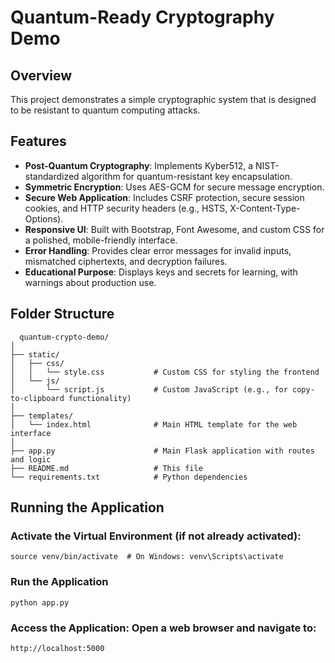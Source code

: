 # Quantum-Ready Cryptography Demo

## Overview
This project demonstrates a simple cryptographic system that is designed to be resistant to quantum computing attacks.

## Features
- **Post-Quantum Cryptography**: Implements Kyber512, a NIST-standardized algorithm for quantum-resistant key encapsulation.
- **Symmetric Encryption**: Uses AES-GCM for secure message encryption.
- **Secure Web Application**: Includes CSRF protection, secure session cookies, and HTTP security headers (e.g., HSTS, X-Content-Type-Options).
- **Responsive UI**: Built with Bootstrap, Font Awesome, and custom CSS for a polished, mobile-friendly interface.
- **Error Handling**: Provides clear error messages for invalid inputs, mismatched ciphertexts, and decryption failures.
- **Educational Purpose**: Displays keys and secrets for learning, with warnings about production use.
## Folder Structure
```
  quantum-crypto-demo/
│
├── static/
│   ├── css/
│   │   └── style.css           # Custom CSS for styling the frontend
│   └── js/
│       └── script.js           # Custom JavaScript (e.g., for copy-to-clipboard functionality)
│
├── templates/
│   └── index.html              # Main HTML template for the web interface
│
├── app.py                      # Main Flask application with routes and logic
├── README.md                   # This file
└── requirements.txt            # Python dependencies
```
## Running the Application

### Activate the Virtual Environment (if not already activated):
```
source venv/bin/activate  # On Windows: venv\Scripts\activate
```
### Run the Application
```
python app.py
```
### Access the Application: Open a web browser and navigate to:
```
http://localhost:5000
```
